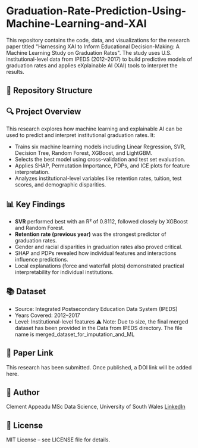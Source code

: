 # Graduation-Rate-Prediction-Using-Machine-Learning-and-XAI

This repository contains the code, data, and visualizations for the research paper titled "Harnessing XAI to Inform Educational Decision-Making: A Machine Learning Study on Graduation Rates". The study uses U.S. institutional-level data from IPEDS (2012–2017) to build predictive models of graduation rates and applies eXplainable AI (XAI) tools to interpret the results.

## 📁 Repository Structure


## 🔍 Project Overview
This research explores how machine learning and explainable AI can be used to predict and interpret institutional graduation rates. It:
- Trains six machine learning models including Linear Regression, SVR, Decision Tree, Random Forest, XGBoost, and LightGBM.
- Selects the best model using cross-validation and test set evaluation.
- Applies SHAP, Permutation Importance, PDPs, and ICE plots for feature interpretation.
- Analyzes institutional-level variables like retention rates, tuition, test scores, and demographic disparities.

## 📊 Key Findings

- **SVR** performed best with an R² of 0.8112, followed closely by XGBoost and Random Forest.
- **Retention rate (previous year)** was the strongest predictor of graduation rates.
- Gender and racial disparities in graduation rates also proved critical.
- SHAP and PDPs revealed how individual features and interactions influence predictions.
- Local explanations (force and waterfall plots) demonstrated practical interpretability for individual institutions.

## 📚 Dataset
- Source: Integrated Postsecondary Education Data System (IPEDS)
- Years Covered: 2012–2017
- Level: Institutional-level features
⚠️ Note: Due to size, the final merged dataset has been provided in the Data from IPEDS directory. The file name is merged_dataset_for_imputation_and_ML

## 📄 Paper Link
This research has been submitted. Once published, a DOI link will be added here.

## 🧠 Author
Clement Appeadu
MSc Data Science, University of South Wales
[LinkedIn](https://www.linkedin.com/in/clement-appeadu-9b6a2b148)

## 📃 License
MIT License – see LICENSE file for details.
